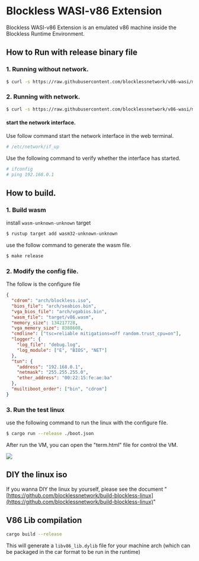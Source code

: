 # Blockless WASI-v86 Extension

Blockless WASI-v86 Extension is an emulated v86 machine inside the Blockless
Runtime Environment.

## How to Run with release binary file

### 1. Running without network.

```bash
$ curl -s https://raw.githubusercontent.com/blocklessnetwork/v86-wasi/main/download.sh|bash
```

### 2. Running with network.

```bash
$ curl -s https://raw.githubusercontent.com/blocklessnetwork/v86-wasi/main/download.sh|sudo bash
```

#### start the network interface.

Use follow command start the network interface in the web terminal.

```bash
# /etc/network/if_up
```

Use the following command to verify whether the interface has started.


```bash
# ifconfig
# ping 192.168.0.1
```

## How to build.

### 1. Build wasm

install `wasm-unknown-unknown` target

```bash
$ rustup target add wasm32-unknown-unknown
```

use the follow command to generate the wasm file.

```bash
$ make release
```

### 2. Modify the config file.

The follow is the configure file

```json
{
  "cdrom": "arch/blockless.iso",
  "bios_file": "arch/seabios.bin",
  "vga_bios_file": "arch/vgabios.bin",
  "wasm_file": "target/v86.wasm",
  "memory_size": 134217728,
  "vga_memory_size": 8388608,
  "cmdline": ["tsc=reliable mitigations=off random.trust_cpu=on"],
  "logger": {
    "log_file": "debug.log",
    "log_module": ["E", "BIOS", "NET"]
  },
  "tun": {
    "address": "192.168.0.1",
    "netmask": "255.255.255.0",
    "ether_address": "00:22:15:fe:ae:ba"
  },
  "muiltiboot_order": ["bin", "cdrom"]
}
```

### 3. Run the test linux

use the following command to run the linux with the configure file.

```bash
$ cargo run --release ./boot.json
```

After run the VM, you can open the "term.html" file for control the VM.

![](term/Screen.png)

## DIY the linux iso

If you wanna DIY the linux by yourself, please see the document
"[https://github.com/blocklessnetwork/build-blockless-linux](https://github.com/blocklessnetwork/build-blockless-linux)"

## V86 Lib compilation

```sh
cargo build --release
```

This will generate a `libv86_lib.dylib` file for your machine arch (which can be packaged in the car format to be run in the runtime)

